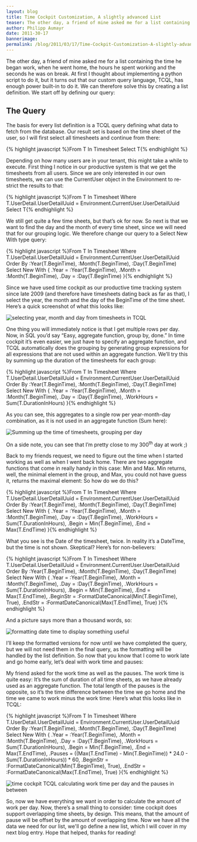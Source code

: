 ```yaml
---
layout: blog
title: Time Cockpit Customization, A slightly advanced List 
teaser: The other day, a friend of mine asked me for a list containing the time he began work, when he went home, the hours he spent working and the seconds he was on break. At first I thought about implementing a python script to do it, but it turns out that our custom query language, TCQL, has enough power built-in to do it. We can therefore solve this by creating a list definition.
author: Philipp Aumayr
date: 2011-30-17
bannerimage: 
permalink: /blog/2011/03/17/Time-Cockpit-Customization-A-slightly-advanced-List-
---
```


<p xmlns="http://www.w3.org/1999/xhtml">The other day, a friend of mine asked me for a list containing the time he began work, when he went home, the hours he spent working and the seconds he was on break. At first I thought about implementing a python script to do it, but it turns out that our custom query language, TCQL, has enough power built-in to do it. We can therefore solve this by creating a list definition. We start off by defining our query:</p><h2 xmlns="http://www.w3.org/1999/xhtml">The Query</h2><p xmlns="http://www.w3.org/1999/xhtml">
  <span lang="EN-US">The basis for every list definition is a TCQL query defining what data to fetch from the database. Our result set is based on the time sheet of the user, so I will first select all timesheets and continue from there:</span>
</p>{% highlight javascript %}From T In Timesheet Select T{% endhighlight %}<p xmlns="http://www.w3.org/1999/xhtml">
  <span lang="EN-US">Depending on how many users are in your tenant, this might take a while to execute. First thing I notice in our productive system is that we get the timesheets from all users. Since we are only interested in our own timesheets, we can use the CurrentUser object in the Environment to restrict the results to that:</span>
</p>{% highlight javascript %}From T In Timesheet&#xA;Where T.UserDetail.UserDetailUuid = Environment.CurrentUser.UserDetailUuid&#xA;Select T{% endhighlight %}<p xmlns="http://www.w3.org/1999/xhtml">We still get quite a few time sheets, but that’s ok for now. So next is that we want to find the day and the month of every time sheet, since we will need that for our grouping logic. We therefore change our query to a Select New With type query:</p>{% highlight javascript %}From T In Timesheet&#xA;Where T.UserDetail.UserDetailUuid = Environment.CurrentUser.UserDetailUuid&#xA;Order By :Year(T.BeginTime), :Month(T.BeginTime), :Day(T.BeginTime)&#xA;Select New With&#xA;{&#xA;    .Year = :Year(T.BeginTime),&#xA;    .Month = :Month(T.BeginTime),&#xA;    .Day = :Day(T.BeginTime)&#xA;}{% endhighlight %}<p xmlns="http://www.w3.org/1999/xhtml">Since we have used time cockpit as our productive time tracking system since late 2009 (and therefore have timesheets dating back as far as that), I select the year, the month and the day of the BeginTime of the time sheet. Here’s a quick screenshot of what this looks like:</p><p xmlns="http://www.w3.org/1999/xhtml">
  <img alt="selecting year, month and day from timesheets in TCQL" src="{{site.baseurl}}/content/images/blog/2011/03/customization_a_simple_list_1.png" class="     " />
</p><p xmlns="http://www.w3.org/1999/xhtml">One thing you will immediately notice is that I get multiple rows per day. Now, in SQL you’d say “Easy, aggregate function, group by, done.” In time cockpit it’s even easier, we just have to specify an aggregate function, and TCQL automatically does the grouping by generating group expressions for all expressions that are not used within an aggregate function. We’ll try this by summing up the duration of the timesheets for each group:</p>{% highlight javascript %}From T In Timesheet&#xA;Where T.UserDetail.UserDetailUuid = Environment.CurrentUser.UserDetailUuid&#xA;Order By :Year(T.BeginTime), :Month(T.BeginTime), :Day(T.BeginTime)&#xA;Select New With&#xA;{&#xA;    .Year = :Year(T.BeginTime),&#xA;    .Month = :Month(T.BeginTime),&#xA;    .Day = :Day(T.BeginTime),&#xA;    .WorkHours = Sum(T.DurationInHours)&#xA;}{% endhighlight %}<p xmlns="http://www.w3.org/1999/xhtml">As you can see, this aggregates to a single row per year-month-day combination, as it is not used in an aggregate function (Sum here):</p><p xmlns="http://www.w3.org/1999/xhtml">
  <img alt="Summing up the time of timesheets, grouping per day" src="{{site.baseurl}}/content/images/blog/2011/03/customization_a_simple_list_2.png" class="   mceC1Focused mceC1Focused mceC1Focused mceC1Focused mceC1Focused mceC1Focused mceC1Focused mceC1Focused" />
</p><p xmlns="http://www.w3.org/1999/xhtml">On a side note, you can see that I’m pretty close to my 300<sup>th</sup> day at work ;)</p><p xmlns="http://www.w3.org/1999/xhtml">Back to my friends request, we need to figure out the time when I started working as well as when I went back home. There are two aggregate functions that come in really handy in this case: Min and Max. Min returns, well, the minimal element in the group, and Max, you could not have guess it, returns the maximal element: So how do we do this?</p>{% highlight javascript %}From T In Timesheet&#xA;Where T.UserDetail.UserDetailUuid = Environment.CurrentUser.UserDetailUuid&#xA;Order By :Year(T.BeginTime), :Month(T.BeginTime), :Day(T.BeginTime)&#xA;Select New With&#xA;{&#xA;    .Year = :Year(T.BeginTime),&#xA;    .Month = :Month(T.BeginTime),&#xA;    .Day = :Day(T.BeginTime),&#xA;    .WorkHours = Sum(T.DurationInHours),&#xA;    .Begin = Min(T.BeginTime),&#xA;    .End = Max(T.EndTime)&#xA;}{% endhighlight %}<p xmlns="http://www.w3.org/1999/xhtml">What you see is the Date of the timesheet, twice. In reality it’s a DateTime, but the time is not shown. Skeptical? Here’s for non-believers:</p>{% highlight javascript %}From T In Timesheet&#xA;Where T.UserDetail.UserDetailUuid = Environment.CurrentUser.UserDetailUuid&#xA;Order By :Year(T.BeginTime), :Month(T.BeginTime), :Day(T.BeginTime)&#xA;Select New With&#xA;{&#xA;    .Year = :Year(T.BeginTime),&#xA;    .Month = :Month(T.BeginTime),&#xA;    .Day = :Day(T.BeginTime),&#xA;    .WorkHours = Sum(T.DurationInHours),&#xA;    .Begin = Min(T.BeginTime),&#xA;    .End = Max(T.EndTime),&#xA;    .BeginStr = :FormatDateCanonical(Min(T.BeginTime), True),&#xA;    .EndStr = :FormatDateCanonical(Max(T.EndTime), True)&#xA;}{% endhighlight %}<p xmlns="http://www.w3.org/1999/xhtml">And a picture says more than a thousand words, so:</p><p xmlns="http://www.w3.org/1999/xhtml">
  <img alt="formatting date time to display something useful" src="{{site.baseurl}}/content/images/blog/2011/03/customization_a_simple_list_3.png" />
</p><p xmlns="http://www.w3.org/1999/xhtml">I’ll keep the formatted versions for now until we have completed the query, but we will not need them in the final query, as the formatting will be handled by the list definition. So now that you know that I come to work late and go home early, let’s deal with work time and pauses:</p><p xmlns="http://www.w3.org/1999/xhtml">My friend asked for the work time as well as the pauses. The work time is quite easy: It’s the sum of duration of all time sheets, as we have already used as an aggregate function. The total length of the pauses is the opposite, so it’s the time difference between the time we go home and the time we came to work minus the work time: Here’s what this looks like in TCQL:</p>{% highlight javascript %}From T In Timesheet &#xA;Where T.UserDetail.UserDetailUuid = Environment.CurrentUser.UserDetailUuid &#xA;Order By :Year(T.BeginTime), :Month(T.BeginTime), :Day(T.BeginTime) &#xA;Select New With &#xA;{ &#xA;    .Year = :Year(T.BeginTime), &#xA;    .Month = :Month(T.BeginTime), &#xA;    .Day = :Day(T.BeginTime), &#xA;    .WorkHours = Sum(T.DurationInHours), &#xA;    .Begin = Min(T.BeginTime), &#xA;    .End = Max(T.EndTime), &#xA;    .Pauses = ((Max(T.EndTime) - Min(T.BeginTime)) * 24.0 - Sum(T.DurationInHours)) * 60, &#xA;    .BeginStr = :FormatDateCanonical(Min(T.BeginTime), True), &#xA;    .EndStr = :FormatDateCanonical(Max(T.EndTime), True) &#xA;}{% endhighlight %}<p xmlns="http://www.w3.org/1999/xhtml">
  <img alt="time cockpit TCQL calculating work time per day and the pauses in between" src="{{site.baseurl}}/content/images/blog/2011/03/customization_a_simple_list_4.png" />
</p><p xmlns="http://www.w3.org/1999/xhtml">So, now we have everything we want in order to calculate the amount of work per day. Now, there’s a small thing to consider: time cockpit does support overlapping time sheets, by design. This means, that the amount of pause will be offset by the amount of overlapping time. Now we have all the data we need for our list, we'll go define a new list, which I will cover in my next blog entry. Hope that helped, thanks for reading!</p>